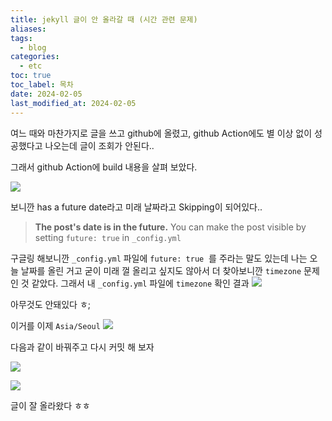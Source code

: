 ```yaml
---
title: jekyll 글이 안 올라갈 때 (시간 관련 문제)
aliases: 
tags:
  - blog
categories:
  - etc
toc: true
toc_label: 목차
date: 2024-02-05
last_modified_at: 2024-02-05
---
```

여느 때와 마찬가지로 글을 쓰고 github에 올렸고, github Action에도 별 이상 없이 성공했다고 나오는데 글이 조회가 안된다..

그래서 github Action에 build 내용을 살펴 보았다.

![](https://i.imgur.com/zjSNg6V.png)

보니깐 has a future date라고 미래 날짜라고 Skipping이 되어있다..

> **The post's date is in the future.** You can make the post visible by setting `future: true` in `_config.yml`

구글링 해보니깐 `_config.yml` 파일에  `future: true`  를 주라는 말도 있는데
나는 오늘 날짜를 올린 거고 굳이 미래 껄 올리고 싶지도 않아서 더 찾아보니깐 `timezone` 문제인 것 같았다. 그래서 내 `_config.yml` 파일에 `timezone` 확인 결과 
![](https://i.imgur.com/8APUzbD.png)

아무것도 안돼있다 ㅎ;

이거를 이제 `Asia/Seoul`
![](https://i.imgur.com/8odASu1.png)

다음과 같이 바꿔주고 다시 커밋 해 보자

![](https://i.imgur.com/TKbflgl.png)

![](https://i.imgur.com/FFnZUA4.png)


글이 잘 올라왔다 ㅎㅎ